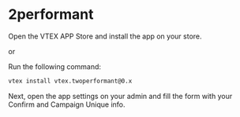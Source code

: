 # 2performant

Open the VTEX APP Store and install the app on your store.

or

Run the following command:

```sh
vtex install vtex.twoperformant@0.x
```

Next, open the app settings on your admin and fill the form with your Confirm and Campaign Unique info.
